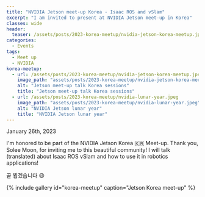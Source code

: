 ```yaml
---
title: "NVIDIA Jetson meet-up Korea - Isaac ROS and vSlam"
excerpt: "I am invited to present at NVIDIA Jetson meet-up in Korea"
classes: wide
header:
  teaser: /assets/posts/2023-korea-meetup/nvidia-jetson-korea-meetup.jpeg
categories:
  - Events
tags:
  - Meet up
  - NVIDIA
korea-meetup:
  - url: /assets/posts/2023-korea-meetup/nvidia-jetson-korea-meetup.jpeg
    image_path: "assets/posts/2023-korea-meetup/nvidia-jetson-korea-meetup.jpeg"
    alt: "Jetson meet-up talk Korea sessions"
    title: "Jetson meet-up talk Korea sessions"
  - url: /assets/posts/2023-korea-meetup/nvidia-lunar-year.jpeg
    image_path: "assets/posts/2023-korea-meetup/nvidia-lunar-year.jpeg"
    alt: "NVIDIA Jetson lunar year"
    title: "NVIDIA Jetson lunar year"
---
```


January 26th, 2023

I'm honored to be part of the NVIDIA Jetson Korea 🇰🇷 Meet-up. Thank you, Solee Moon, for inviting me to this beautiful community!
I will talk (translated) about Isaac ROS vSlam and how to use it in robotics applications!

곧 뵙겠습니다 😃

{% include gallery id="korea-meetup" caption="Jetson Korea meet-up" %}

